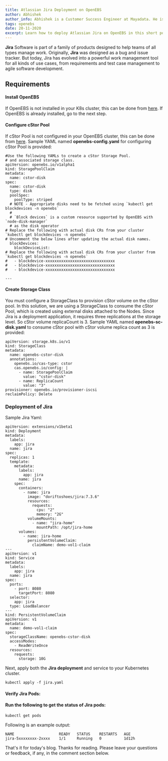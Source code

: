 ```yaml
---
title: Atlassian Jira Deployment on OpenEBS
author: Abhishek
author_info: Abhishek is a Customer Success Engineer at Mayadata. He is currently working with Kubernetes and Docker.
tags: openebs
date: 20-11-2020
excerpt: Learn how to deploy Atlassian Jira on OpenEBS in this short post.
--- 
```


**Jira** Software is part of a family of products designed to help teams of all types manage work. Originally, **Jira** was designed as a bug and issue tracker. But today, Jira has evolved into a powerful work management tool for all kinds of use cases, from requirements and test case management to agile software development.

## Requirements

#### Install OpenEBS

If OpenEBS is not installed in your K8s cluster, this can be done from [here](https://docs.openebs.io/docs/next/installation.html). If OpenEBS is already installed, go to the next step.

#### Configure cStor Pool

If cStor Pool is not configured in your OpenEBS cluster, this can be done from [here](https://docs.openebs.io/docs/next/ugcstor.html#creating-cStor-storage-pools). Sample YAML named **openebs-config.yaml** for configuring cStor Pool is provided:

```
#Use the following YAMLs to create a cStor Storage Pool.
# and associated storage class.
apiVersion: openebs.io/v1alpha1
kind: StoragePoolClaim
metadata:
  name: cstor-disk
spec:
  name: cstor-disk
  type: disk
  poolSpec:
    poolType: striped
  # NOTE - Appropriate disks need to be fetched using `kubectl get blockdevices -n openebs`
  #
  # `Block devices` is a custom resource supported by OpenEBS with `node-disk-manager`
  # as the disk operator
# Replace the following with actual disk CRs from your cluster `kubectl get blockdevices -n openebs`
# Uncomment the below lines after updating the actual disk names.
  blockDevices:
    blockDeviceList:
# Replace the following with actual disk CRs from your cluster from `kubectl get blockdevices -n openebs`
#   - blockdevice-xxxxxxxxxxxxxxxxxxxxxxxxxxxxxxx
#   - blockdevice-xxxxxxxxxxxxxxxxxxxxxxxxxxxxxxx
#   - blockdevice-xxxxxxxxxxxxxxxxxxxxxxxxxxxxxxx

---
```

#### Create Storage Class

You must configure a StorageClass to provision cStor volume on the cStor pool. In this solution, we are using a StorageClass to consume the cStor Pool, which is created using external disks attached to the Nodes. Since Jira is a deployment application, it requires three replications at the storage level. So cStor volume replicaCount is 3. Sample YAML named **openebs-sc-disk.yaml** to consume cStor pool with cStor volume replica count as 3 is provided:

```
apiVersion: storage.k8s.io/v1
kind: StorageClass
metadata:
  name: openebs-cstor-disk
  annotations:
    openebs.io/cas-type: cstor
    cas.openebs.io/config: |
      - name: StoragePoolClaim
        value: "cstor-disk"
      - name: ReplicaCount
        value: "3"       
provisioner: openebs.io/provisioner-iscsi
reclaimPolicy: Delete
```

### Deployment of Jira

Sample Jira Yaml:

```
apiVersion: extensions/v1beta1
kind: Deployment
metadata:
  labels:
    app: jira
  name: jira
spec:
  replicas: 1
  template:
    metadata:
      labels:
        app: jira
      name: jira
    spec:
      containers:
        - name: jira
          image: "doriftoshoes/jira:7.3.6"
          resources:
            requests:
              cpu: "2"
              memory: "2G"
          volumeMounts:
            - name: "jira-home"
              mountPath: /opt/jira-home
      volumes:
        - name: jira-home
          persistentVolumeClaim:
            claimName: demo-vol1-claim
---
apiVersion: v1
kind: Service
metadata:
  labels:
    app: jira
  name: jira
spec:
  ports:
    - port: 8080
      targetPort: 8080
  selector:
    app: jira
  type: LoadBalancer
---
kind: PersistentVolumeClaim
apiVersion: v1
metadata:
  name: demo-vol1-claim
spec:
  storageClassName: openebs-cstor-disk
  accessModes:
    - ReadWriteOnce
  resources:
    requests:
      storage: 10G
```

Next, apply both the **Jira deployment** and service to your Kubernetes cluster.

```kubectl apply -f jira.yaml```

#### Verify Jira Pods:

#### Run the following to get the status of Jira pods:

```kubectl get pods```

Following is an example output:

```
NAME                    READY   STATUS    RESTARTS   AGE
jira-5xxxxxxxx-2xxxx    1/1     Running   0          1d12h
```

That's it for today's blog. Thanks for reading. Please leave your questions or feedback, if any, in the comment section below.